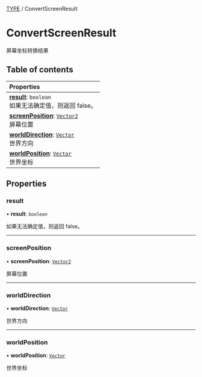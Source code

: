 [TYPE](../groups/Core.TYPE.md) / ConvertScreenResult

# ConvertScreenResult <Badge type="tip" text="Class" /> <Score text="ConvertScreenResult" />

屏幕坐标转换结果

## Table of contents

| Properties |
| :-----|
| **[result](mw.ConvertScreenResult.md#result)**: `boolean` <br> 如果无法确定值，则返回  false。|
| **[screenPosition](mw.ConvertScreenResult.md#screenposition)**: [`Vector2`](mw.Vector2.md) <br> 屏幕位置|
| **[worldDirection](mw.ConvertScreenResult.md#worlddirection)**: [`Vector`](mw.Vector.md) <br> 世界方向|
| **[worldPosition](mw.ConvertScreenResult.md#worldposition)**: [`Vector`](mw.Vector.md) <br> 世界坐标|

## Properties

### result <Score text="result" /> 

• **result**: `boolean`

如果无法确定值，则返回  false。

___

### screenPosition <Score text="screenPosition" /> 

• **screenPosition**: [`Vector2`](mw.Vector2.md)

屏幕位置

___

### worldDirection <Score text="worldDirection" /> 

• **worldDirection**: [`Vector`](mw.Vector.md)

世界方向

___

### worldPosition <Score text="worldPosition" /> 

• **worldPosition**: [`Vector`](mw.Vector.md)

世界坐标
